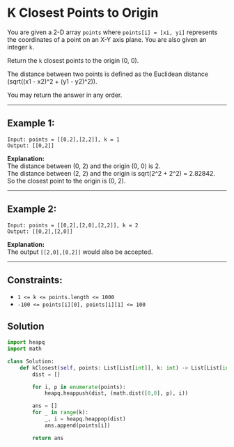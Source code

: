 # K Closest Points to Origin

You are given a 2-D array `points` where `points[i] = [xi, yi]` represents the
coordinates of a point on an X-Y axis plane. You are also given an integer `k`.

Return the `k` closest points to the origin (0, 0).

The distance between two points is defined as the Euclidean distance (sqrt((x1 -
x2)^2 + (y1 - y2)^2)).

You may return the answer in any order.

---

## Example 1:

```
Input: points = [[0,2],[2,2]], k = 1
Output: [[0,2]]
```

**Explanation:**  
The distance between (0, 2) and the origin (0, 0) is 2.  
The distance between (2, 2) and the origin is sqrt(2^2 + 2^2) = 2.82842.  
So the closest point to the origin is (0, 2).

---

## Example 2:

```
Input: points = [[0,2],[2,0],[2,2]], k = 2
Output: [[0,2],[2,0]]
```

**Explanation:**  
The output `[[2,0],[0,2]]` would also be accepted.

---

## Constraints:

- `1 <= k <= points.length <= 1000`
- `-100 <= points[i][0], points[i][1] <= 100`

## Solution

```python
import heapq
import math

class Solution:
    def kClosest(self, points: List[List[int]], k: int) -> List[List[int]]:
        dist = []

        for i, p in enumerate(points):
            heapq.heappush(dist, (math.dist([0,0], p), i))

        ans = []
        for _ in range(k):
            _, i = heapq.heappop(dist)
            ans.append(points[i])

        return ans
```
